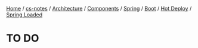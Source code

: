 [Home](https://mengxianbin.github.io) /
[cs-notes](https://mengxianbin.github.io/cs-notes/site) /
[Architecture](https://mengxianbin.github.io/cs-notes/site/Architecture) /
[Components](https://mengxianbin.github.io/cs-notes/site/Architecture/Components) /
[Spring](https://mengxianbin.github.io/cs-notes/site/Architecture/Components/Spring) /
[Boot](https://mengxianbin.github.io/cs-notes/site/Architecture/Components/Spring/Boot) /
[Hot Deploy](https://mengxianbin.github.io/cs-notes/site/Architecture/Components/Spring/Boot/Hot%20Deploy) /
[Spring Loaded](https://mengxianbin.github.io/cs-notes/site/Architecture/Components/Spring/Boot/Hot%20Deploy/Spring%20Loaded)

# TO DO
